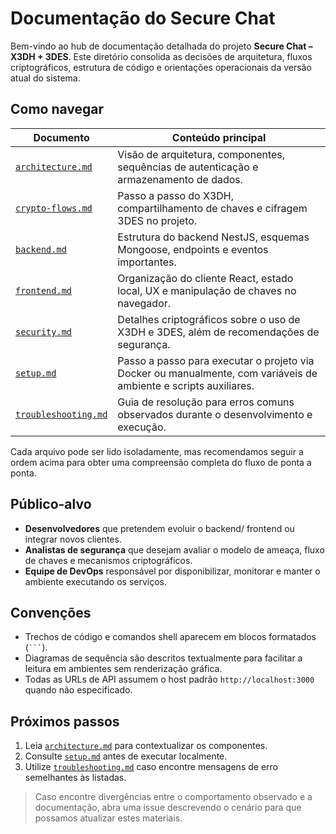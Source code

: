 # Documentação do Secure Chat

Bem-vindo ao hub de documentação detalhada do projeto **Secure Chat – X3DH + 3DES**. Este diretório consolida as decisões de arquitetura, fluxos criptográficos, estrutura de código e orientações operacionais da versão atual do sistema.

## Como navegar

| Documento | Conteúdo principal |
| --- | --- |
| [`architecture.md`](architecture.md) | Visão de arquitetura, componentes, sequências de autenticação e armazenamento de dados. |
| [`crypto-flows.md`](crypto-flows.md) | Passo a passo do X3DH, compartilhamento de chaves e cifragem 3DES no projeto. |
| [`backend.md`](backend.md) | Estrutura do backend NestJS, esquemas Mongoose, endpoints e eventos importantes. |
| [`frontend.md`](frontend.md) | Organização do cliente React, estado local, UX e manipulação de chaves no navegador. |
| [`security.md`](security.md) | Detalhes criptográficos sobre o uso de X3DH e 3DES, além de recomendações de segurança. |
| [`setup.md`](setup.md) | Passo a passo para executar o projeto via Docker ou manualmente, com variáveis de ambiente e scripts auxiliares. |
| [`troubleshooting.md`](troubleshooting.md) | Guia de resolução para erros comuns observados durante o desenvolvimento e execução. |

Cada arquivo pode ser lido isoladamente, mas recomendamos seguir a ordem acima para obter uma compreensão completa do fluxo de ponta a ponta.

## Público-alvo

- **Desenvolvedores** que pretendem evoluir o backend/ frontend ou integrar novos clientes.
- **Analistas de segurança** que desejam avaliar o modelo de ameaça, fluxo de chaves e mecanismos criptográficos.
- **Equipe de DevOps** responsável por disponibilizar, monitorar e manter o ambiente executando os serviços.

## Convenções

- Trechos de código e comandos shell aparecem em blocos formatados (` ``` `).
- Diagramas de sequência são descritos textualmente para facilitar a leitura em ambientes sem renderização gráfica.
- Todas as URLs de API assumem o host padrão `http://localhost:3000` quando não especificado.

## Próximos passos

1. Leia [`architecture.md`](architecture.md) para contextualizar os componentes.
2. Consulte [`setup.md`](setup.md) antes de executar localmente.
3. Utilize [`troubleshooting.md`](troubleshooting.md) caso encontre mensagens de erro semelhantes às listadas.

> Caso encontre divergências entre o comportamento observado e a documentação, abra uma issue descrevendo o cenário para que possamos atualizar estes materiais.

